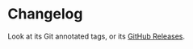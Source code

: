 # Changelog

Look at its Git annotated tags, or its [GitHub Releases](https://github.com/embulk/gradle-embulk-plugins/releases).
